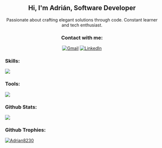 <!-- SALUDO Y DESCRIPCIÓN -->
<h2 align="center">Hi, I'm Adrián, Software Developer</h2>
<p align="center">Passionate about crafting elegant solutions through code. Constant learner and tech enthusiast.</p>

<!-- CONTACTO CONMIGO -->
<h3 align="center">Contact with me:</h3>
<p align="center">
    <a href="mailto:alealcastanio@example.com"><img src="https://img.shields.io/badge/Gmail-D14836?style=for-the-badge&logo=gmail&logoColor=white" alt="Gmail" /></a>
    <a href="https://www.linkedin.com/in/adrián-leal-castaño-4074122b7/"><img src="https://img.shields.io/badge/LinkedIn-0077B5?style=for-the-badge&logo=linkedin&logoColor=white" alt="LinkedIn" /></a>
</p>

<!-- LENGUAJES -->
<h3 align="left"> 
  Skills:
</h3>
<p align="left">
   <img src="https://skillicons.dev/icons?i=html,css,js,php,react,nodejs,java,cs,dotnet" />
</p>

<!-- HERRAMIENTAS -->
<h3 align="left"> 
  Tools:
</h3>
<p align="left">
   <img src="https://skillicons.dev/icons?i=vscode,visualstudio,git,androidstudio," />
</p>


<h3 align="left">
  Github Stats:
</h3>
<picture>
  <source
    srcset="https://github-readme-stats.vercel.app/api?username=Adrian8230&show_icons=true&theme=dark"
    media="(prefers-color-scheme: dark)"
  />
  <source
    srcset="https://github-readme-stats.vercel.app/api?username=Adrian8230&show_icons=true"
    media="(prefers-color-scheme: light), (prefers-color-scheme: no-preference)"
  />
  <img src="https://github-readme-stats.vercel.app/api?username=Adrian8230&show_icons=true" />
</picture>
<!-- TROFEOS GITHUB -->
<h3 align="left">
  Github Trophies:
</h3>
<p align="left" style="margin: 0;">
  <a href="https://github.com/ryo-ma/github-profile-trophy"><img src="https://github-profile-trophy.vercel.app/?username=Adrian8230&theme=dracula&column=7" alt="Adrian8230" /></a>
</p>













